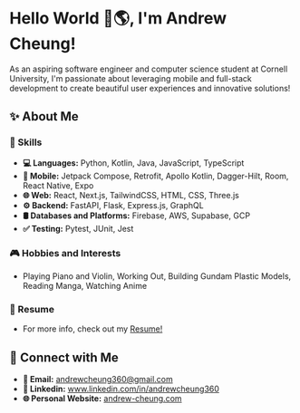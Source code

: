 # Hello World 👋🌎, I'm Andrew Cheung!
As an aspiring software engineer and computer science student at Cornell University, I'm passionate about leveraging mobile and full-stack development to create beautiful user experiences and innovative solutions!

## ✨ About Me
  ### 🚀 Skills
  - **💻 Languages:** Python, Kotlin, Java, JavaScript, TypeScript
  - **📱 Mobile:** Jetpack Compose, Retrofit, Apollo Kotlin, Dagger-Hilt, Room, React Native, Expo
  - **🌐 Web:** React, Next.js, TailwindCSS, HTML, CSS, Three.js
  - **⚙️ Backend:** FastAPI, Flask, Express.js, GraphQL
  - **🛢 Databases and Platforms:** Firebase, AWS, Supabase, GCP
  - **✅ Testing:** Pytest, JUnit, Jest
  ### 🎮 Hobbies and Interests
  - Playing Piano and Violin, Working Out, Building Gundam Plastic Models, Reading Manga, Watching Anime
  ### 📝 Resume
  - For more info, check out my [Resume!](https://drive.google.com/file/d/1Owppn4OLp5XZnNizUeOo-5x7gTqmOapF/view?usp=sharing)

## 🤝 Connect with Me
- **📧 Email:** andrewcheung360@gmail.com
- **🔗 Linkedin:** www.linkedin.com/in/andrewcheung360
- **🌐 Personal Website:** [andrew-cheung.com](andrew-cheung.com)

